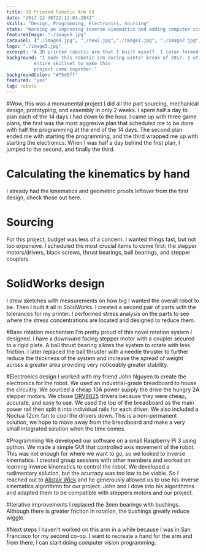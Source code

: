 ```yaml
---
title: 3D Printed Robotic Arm V3
date: "2017-12-30T22:12:03.284Z"
skills: "Design, Programming, Electronics, Sourcing"
state: "Working on improving inverse kinematics and adding computer vision"
featuredImage: "./image5.jpg"
carousel: ["./image4.jpg", "./new2.jpg","./image1.jpg", "./image2.jpg", "./image3.jpg",  ]
logo: "./image5.jpg"
excerpt: "A 3D printed robotic arm that I built myself. I later formed a group to bring it to the next level." 
background: "I made this robotic arm during winter break of 2017. I utilized my
          entire skillset to make this
          project come together."
backgroundColor: "#75d5ff"    
featured: "yes"
tag: robots
---
```


#Wow, this was a monumental project
I did all the part sourcing, mechanical design, prototyping, and assembly in only 2 weeks. I spent half a day to plan each of the 14 days I had down to the hour. I came up with three game plans, the first was the most aggresive plan that scheduled me to be done with half the programming at the end of the 14 days. The second plan ended me with starting the programming, and the third wrapped me up with starting the electronics. When I was half a day behind the first plan, I jumped to the second, and finally the third.

# Calculating the kinematics by hand
I already had the kinematics and geometric proofs leftover from the first design, check those out here.

# Sourcing
For this project, budget was less of a concern. I wanted things fast, but not too expensive. I scheduled the most crucial items to come first: the stepper motors/drivers, black screws, thrust bearings, ball bearings, and stepper couplers.

# SolidWorks design
I drew sketches with measurements on how big I wanted the overall robot to be. Then I built it all in SolidWorks. I created a second pair of parts with the tolerances for my printer. I performed stress analysis on the parts to see where the stress concentrations are located and designed to reduce them.

#Base rotation mechanism
I'm pretty proud of this novel rotation system I designed. I have a downward facing stepper motor with a coupler secured to a rigid plate. A ball thrust bearing allows the system to rotate with less friction. I later replaced the ball thruster with a needle thruster to further reduce the thickness of the system and increase the spread of weight across a greater area providing very noticeably greater stability. 

#Electronics design
I worked with my friend John Nguyen to create the electronics for the robot. We used an industrial-grade breadboard to house the circuitry. We sourced a cheap 10A power supply the drive the hungry 2A stepper motors. We chose [DRV8825](https://www.pololu.com/product/2133) drivers because they were cheap, accurate, and easy to use. We used the top of the breadboard as the main power rail then split it into individual rails for each driver. We also included a Noctua 12cm fan to cool the drivers down. This is a non-permanent solution, we hope to move away from the breadboard and make a very small integrated solution when the time comes.

#Programming
We developed our software on a small Raspberry Pi 3 using python. We made a simple GUI that controlled axis movement of the robot. This was not enough for where we want to go, so we looked to inverse kinematics. I created group sessions with other members and worked on learning inverse kinematics to control the robot. We developed a rudimentary solution, but the acurracy was too low to be viable. So I reached out to [Alistair Wick](https://www.linkedin.com/in/alistairwick/) and he generously allowed us to use his inverse kinematics algorithmn for our project. John and I dove into his algorithmns and adapted them to be compatible with steppers motors and our project. 

#Iterative improvements
I replaced the 3mm bearings with bushings. Although there is greater friction in rotation, the bushings greatly reduce wiggle.

#Next steps
I haven't worked on this arm in a while because I was in San Francisco for my second co-op. I want to recreate a hand for the arm and from there, I can start doing computer vision programming.